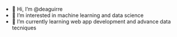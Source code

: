 - 👋 Hi, I’m @deaguirre
- 👀 I’m interested in machine learning and data science
- 🌱 I’m currently learning web app development and advance data tecniques

<!---
deaguirre/deaguirre is a ✨ special ✨ repository because its `README.md` (this file) appears on your GitHub profile.
You can click the Preview link to take a look at your changes.
--->
